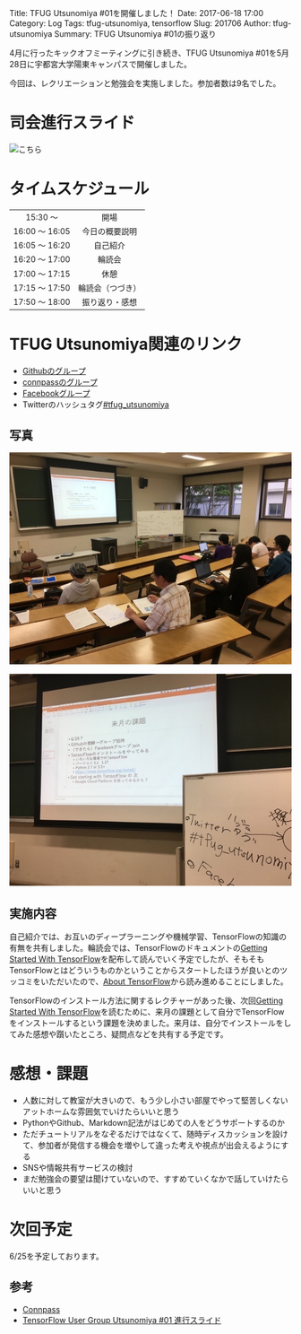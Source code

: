 Title: TFUG Utsunomiya #01を開催しました！
Date: 2017-06-18 17:00
Category: Log
Tags: tfug-utsunomiya, tensorflow
Slug: 201706
Author: tfug-utsunomiya
Summary: TFUG Utsunomiya #01の振り返り

4月に行ったキックオフミーティングに引き続き、TFUG Utsunomiya #01を5月28日に宇都宮大学陽東キャンパスで開催しました。

今回は、レクリエーションと勉強会を実施しました。参加者数は9名でした。

# 司会進行スライド

![こちら](https://www.slideshare.net/k-akimasa/tensorflow-user-group-utsunomiya-01)

# タイムスケジュール

|||
|:-:|:-:|
|15:30 〜 |開場|
|16:00 〜 16:05|今日の概要説明|
|16:05 〜 16:20|自己紹介|
|16:20 〜 17:00|輪読会|
|17:00 〜 17:15|休憩|
|17:15 〜 17:50|輪読会（つづき）|
|17:50 〜 18:00|振り返り・感想|

# TFUG Utsunomiya関連のリンク

* [Githubのグループ](https://github.com/tfug-utsunomiya)
* [connpassのグループ](https://tfug-utsunomiya.connpass.com/)
* [Facebookグループ](https://www.facebook.com/groups/762136920622347/)
* Twitterのハッシュタグ[#tfug_utsunomiya](https://twitter.com/hashtag/tfug_utsunomiya?src=hash)

## 写真

![01](/images/2017-05-28-01.jpg)

![02](/images/2017-05-28-02.jpg)

## 実施内容

自己紹介では、お互いのディープラーニングや機械学習、TensorFlowの知識の有無を共有しました。輪読会では、TensorFlowのドキュメントの[Getting Started With TensorFlow](https://www.tensorflow.org/get_started/get_started)を配布して読んでいく予定でしたが、そもそもTensorFlowとはどういうものかということからスタートしたほうが良いとのツッコミをいただいたので、[About TensorFlow](https://www.tensorflow.org/)から読み進めることにしました。

TensorFlowのインストール方法に関するレクチャーがあった後、次回[Getting Started With TensorFlow](https://www.tensorflow.org/get_started/get_started)を読むために、来月の課題として自分でTensorFlowをインストールするという課題を決めました。来月は、自分でインストールをしてみた感想や躓いたところ、疑問点などを共有する予定です。

# 感想・課題

* 人数に対して教室が大きいので、もう少し小さい部屋でやって堅苦しくないアットホームな雰囲気でいけたらいいと思う
* PythonやGithub、Markdown記法がはじめての人をどうサポートするのか
* ただチュートリアルをなぞるだけではなくて、随時ディスカッションを設けて、参加者が発信する機会を増やして違った考えや視点が出会えるようにする
* SNSや情報共有サービスの検討
* まだ勉強会の要望は聞けていないので、すすめていくなかで話していけたらいいと思う

# 次回予定

6/25を予定しております。

## 参考

* [Connpass](https://tfug-utsunomiya.connpass.com/event/57899/)
* [TensorFlow User Group Utsunomiya #01 進行スライド](https://www.slideshare.net/k-akimasa/tensorflow-user-group-utsunomiya-01)


